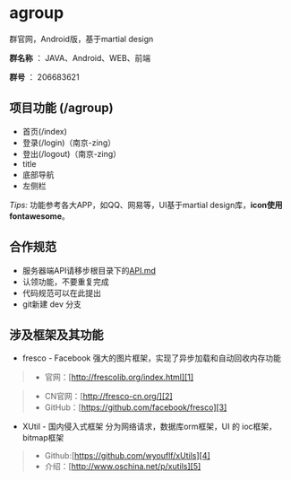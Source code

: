 # agroup
群官网，Android版，基于martial design

**群名称** ： JAVA、Android、WEB、前端

**群号** ： 206683621

## 项目功能 (/agroup)

- 首页(/index)
- 登录(/login)（南京-zing）
- 登出(/logout)（南京-zing）
- title
- 底部导航
- 左侧栏

*Tips:* 功能参考各大APP，如QQ、网易等，UI基于martial design库，**icon使用fontawesome**。

## 合作规范

- 服务器端API请移步根目录下的[API.md](https://github.com/bingblue/agroup/blob/master/API.md)
- 认领功能，不要重复完成
- 代码规范可以在此提出
- git新建 dev 分支

## 涉及框架及其功能
* fresco - Facebook 强大的图片框架，实现了异步加载和自动回收内存功能

> * 官网：[http://frescolib.org/index.html][1]

> * CN官网：[http://fresco-cn.org/][2]
> * GitHub：[https://github.com/facebook/fresco][3]

- XUtil - 国内侵入式框架 分为网络请求，数据库orm框架，UI 的 ioc框架，bitmap框架

> * Github:[https://github.com/wyouflf/xUtils][4]
> * 介绍：[http://www.oschina.net/p/xutils][5]


[1]:	http://frescolib.org/index.html
[2]:	http://fresco-cn.org/
[3]:	https://github.com/facebook/fresco
[4]:	https://github.com/wyouflf/xUtils
[5]:	http://www.oschina.net/p/xutils